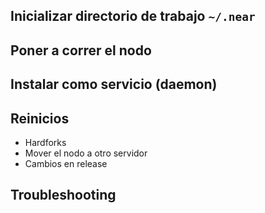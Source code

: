 

## Inicializar directorio de trabajo `~/.near` ##

## Poner a correr el nodo ##

## Instalar como servicio (daemon) ##

## Reinicios ##

- Hardforks
- Mover el nodo a otro servidor
- Cambios en release

## Troubleshooting ##
